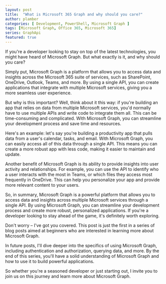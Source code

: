 ```yaml
---
layout: post
title:  "What is Microsoft 365 Graph and why should you care?"
author: plamber
categories: [ Development, PowerShell, Microsoft Graph ]
tags: [Microsoft Graph, Office 365, Microsoft 365]
series: GraphApi
featured: true
---
```

If you're a developer looking to stay on top of the latest technologies, you might have heard of Microsoft Graph. But what exactly is it, and why should you care?

Simply put, Microsoft Graph is a platform that allows you to access data and insights across the Microsoft 365 suite of services, such as SharePoint, OneDrive, Outlook, Teams, and more. By using a single API, you can create applications that integrate with multiple Microsoft services, giving you a more seamless user experience.

But why is this important? Well, think about it this way: if you're building an app that relies on data from multiple Microsoft services, you'd normally have to use multiple APIs and write code to integrate them all. This can be time-consuming and complicated. With Microsoft Graph, you can streamline your development process and save time and resources.

Here's an example: let's say you're building a productivity app that pulls data from a user's calendar, tasks, and email. With Microsoft Graph, you can easily access all of this data through a single API. This means you can create a more robust app with less code, making it easier to maintain and update.

Another benefit of Microsoft Graph is its ability to provide insights into user activity and relationships. For example, you can use the API to identify who a user interacts with the most in Teams, or which files they access most frequently in OneDrive. This can help you personalize your app and provide more relevant content to your users.

So, in summary, Microsoft Graph is a powerful platform that allows you to access data and insights across multiple Microsoft services through a single API. By using Microsoft Graph, you can streamline your development process and create more robust, personalized applications. If you're a developer looking to stay ahead of the game, it's definitely worth exploring.

Don't worry – I've got you covered. This post is just the first in a series of blog posts aimed at beginners who are interested in learning more about Microsoft Graph.

In future posts, I'll dive deeper into the specifics of using Microsoft Graph, including authentication and authorization, querying data, and more. By the end of this series, you'll have a solid understanding of Microsoft Graph and how to use it to build powerful applications.

So whether you're a seasoned developer or just starting out, I invite you to join us on this journey and learn more about Microsoft Graph. 
